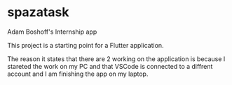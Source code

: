 # spazatask

Adam Boshoff's Internship app

This project is a starting point for a Flutter application.

The reason it states that there are 2 working on the application is because I stareted the work on my PC and that VSCode is connected to a diffrent account and I am finishing the app on my laptop.
